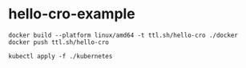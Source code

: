 # hello-cro-example

```
docker build --platform linux/amd64 -t ttl.sh/hello-cro ./docker
docker push ttl.sh/hello-cro
```

```
kubectl apply -f ./kubernetes
```

